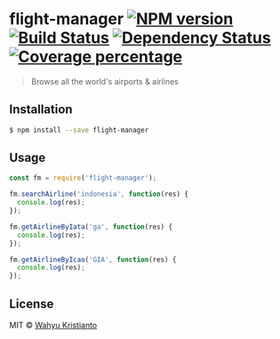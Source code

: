 # flight-manager [![NPM version][npm-image]][npm-url] [![Build Status][travis-image]][travis-url] [![Dependency Status][daviddm-image]][daviddm-url] [![Coverage percentage][coveralls-image]][coveralls-url] 
>  Browse all the world's airports & airlines
 
## Installation 
 
```sh 
$ npm install --save flight-manager 
``` 
 
## Usage 
 
```js 
const fm = require('flight-manager'); 

fm.searchAirline('indonesia', function(res) {
  console.log(res);
});

fm.getAirlineByIata('ga', function(res) {
  console.log(res);
});

fm.getAirlineByIcao('GIA', function(res) {
  console.log(res);
});
``` 
## License 
 
MIT © [Wahyu Kristianto](http://wahyukristianto.com) 
 
 
[npm-image]: https://badge.fury.io/js/flight-manager.svg 
[npm-url]: https://npmjs.org/package/flight-manager 
[travis-image]: https://travis-ci.org/Kristories/flight-manager.svg?branch=master 
[travis-url]: https://travis-ci.org/Kristories/flight-manager 
[daviddm-image]: https://david-dm.org/Kristories/flight-manager.svg?theme=shields.io 
[daviddm-url]: https://david-dm.org/Kristories/flight-manager 
[coveralls-image]: https://coveralls.io/repos/Kristories/flight-manager/badge.svg 
[coveralls-url]: https://coveralls.io/r/Kristories/flight-manager 
